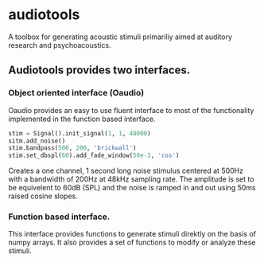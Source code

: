# audiotools

A toolbox for generating acoustic stimuli primariliy aimed at
auditory research and psychoacoustics.

## Audiotools provides two interfaces.

### Object oriented interface (Oaudio)

Oaudio provides an easy to use fluent interface to most of the
functionality implemented in the function based interface.

```python
stim = Signal().init_signal(1, 1, 48000)
sitm.add_noise()
stim.bandpass(500, 200, 'brickwall')
stim.set_dbspl(60).add_fade_window(50e-3, 'cos')
```

Creates a one channel, 1 second long noise stimulus centered at 500Hz
with a bandwidth of 200Hz at 48kHz sampling rate. The amplitude is set
to be equivelent to 60dB (SPL) and the noise is ramped in and out
using 50ms raised cosine slopes.

### Function based interface.

This interface provides functions to generate stimuli direktly on the
basis of numpy arrays. It also provides a set of functions to modify
or analyze these stimuli.
